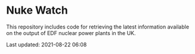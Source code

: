 # Nuke Watch

This repository includes code for retrieving the latest information available on the output of EDF nuclear power plants in the UK.

Last updated: 2021-08-22 06:08